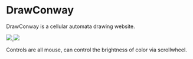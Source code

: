# DrawConway

DrawConway is a cellular automata drawing website.

  <a href="https://axelyoung.github.io/DrawConway/" target="_blank">
    <img src="https://img.shields.io/static/v1?label=|&message=RELEASE&color=d4ac5e&style=plastic&logo=unity&logo-color=white"/>
  </a>

<img src="Git/main.gif"/>

Controls are all mouse, can control the brightness of color via scrollwheel.
